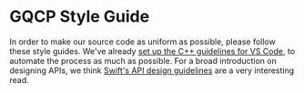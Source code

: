 # GQCP Style Guide

In order to make our source code as uniform as possible, please follow these style guides. We've already [set up the C++ guidelines for VS Code](developer_getting_started/#setting-up-auto-formatting-for-c-source-files), to automate the process as much as possible. For a broad introduction on designing APIs, we think [Swift's API design guidelines](https://swift.org/documentation/api-design-guidelines/) are a very interesting read.


